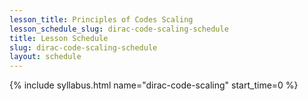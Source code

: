 ```yaml
---
lesson_title: Principles of Codes Scaling
lesson_schedule_slug: dirac-code-scaling-schedule
title: Lesson Schedule
slug: dirac-code-scaling-schedule
layout: schedule
---
```

{% include syllabus.html  name="dirac-code-scaling" start_time=0 %}
